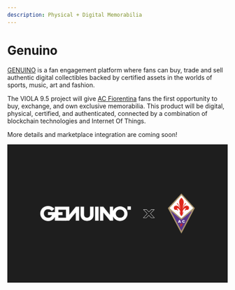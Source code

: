 ```yaml
---
description: Physical + Digital Memorabilia
---
```


# Genuino

[GENUINO](https://www.genuino.world) is a fan engagement platform where fans can buy, trade and sell authentic digital collectibles backed by certified assets in the worlds of sports, music, art and fashion.&#x20;

The VIOLA 9.5 project will give [AC Fiorentina](https://www.acffiorentina.com/en) fans the first opportunity to buy, exchange, and own exclusive memorabilia. This product will be digital, physical, certified, and authenticated, connected by a combination of blockchain technologies and Internet Of Things.&#x20;

More details and marketplace integration are coming soon!

![](<../../.gitbook/assets/G-X-F (1).png>)
